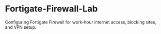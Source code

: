 # Fortigate-Firewall-Lab
Configuring Fortigate Firewall for work-hour internet access, blocking sites, and VPN setup.
